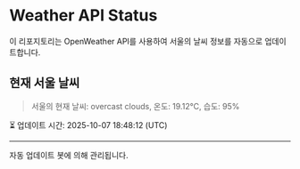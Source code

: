
# Weather API Status

이 리포지토리는 OpenWeather API를 사용하여 서울의 날씨 정보를 자동으로 업데이트합니다.

## 현재 서울 날씨
> 서울의 현재 날씨: overcast clouds, 온도: 19.12°C, 습도: 95%

⏳ 업데이트 시간: 2025-10-07 18:48:12 (UTC)

---
자동 업데이트 봇에 의해 관리됩니다.
